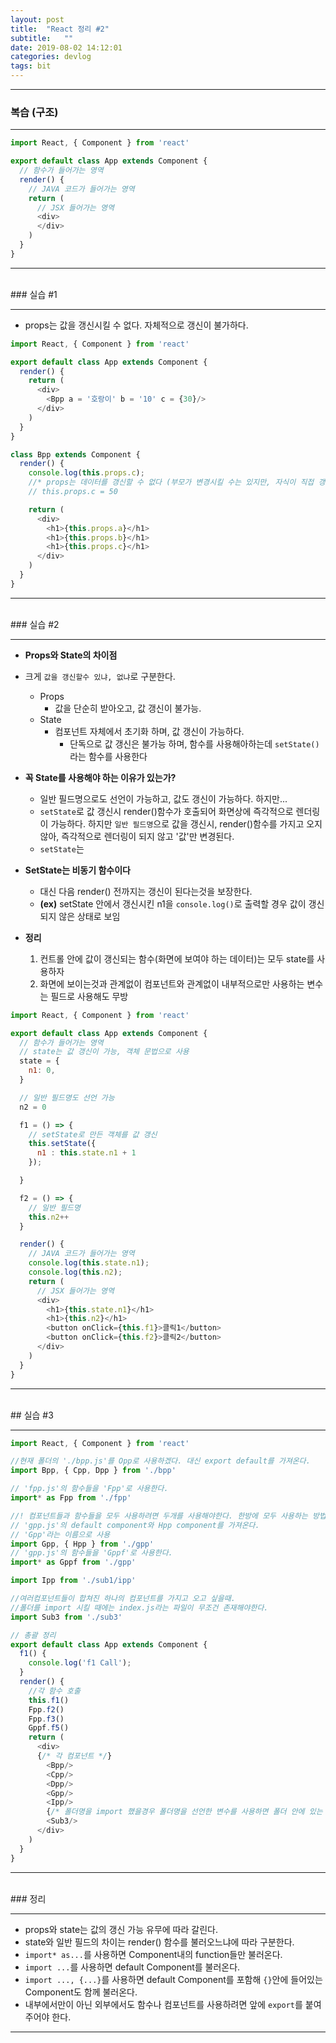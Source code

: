 ```yaml
---
layout: post
title:  "React 정리 #2"
subtitle:   ""
date: 2019-08-02 14:12:01
categories: devlog
tags: bit
---
```


---

### 복습 (구조)

---

```javascript
import React, { Component } from 'react'

export default class App extends Component {
  // 함수가 들어가는 영역
  render() {
    // JAVA 코드가 들어가는 영역
    return (
      // JSX 들어가는 영역
      <div>
      </div>
    )
  }
}
```

---

<br/>
### 실습 #1

---

- props는 값을 갱신시킬 수 없다. 자체적으로 갱신이 불가하다.

```javascript
import React, { Component } from 'react'

export default class App extends Component {
  render() {
    return (
      <div>
        <Bpp a = '호랑이' b = '10' c = {30}/>
      </div>
    )
  }
}

class Bpp extends Component {
  render() {
    console.log(this.props.c);
    //* props는 데이터를 갱신할 수 없다 (부모가 변경시킬 수는 있지만, 자식이 직접 갱신 시킬 수는 없다. (자체적으로 갱신 불가))
    // this.props.c = 50

    return (
      <div>
        <h1>{this.props.a}</h1>
        <h1>{this.props.b}</h1>
        <h1>{this.props.c}</h1>
      </div>
    )
  }
}
```

---

<br/>
### 실습 #2

---

- **Props와 State의 차이점**
- 크게 `값을 갱신할수 있냐, 없냐`로 구분한다.
  - Props
    - 값을 단순히 받아오고, 값 갱신이 불가능.
  - State 
    - 컴포넌트 자체에서 초기화 하며, 값 갱신이 가능하다.
      - 단독으로 값 갱신은 불가능 하며, 함수를 사용해아하는데 `setState()` 라는 함수를 사용한다

- **꼭 State를 사용해야 하는 이유가 있는가?**
  - 일반 필드명으로도 선언이 가능하고, 값도 갱신이 가능하다. 하지만...
  - `setState`로 값 갱신시 render()함수가 호출되어 화면상에 즉각적으로 렌더링이 가능하다. 하지만 `일반 필드명`으로 값을 갱신시, render()함수를 가지고 오지 않아, 즉각적으로 렌더링이 되지 않고 '값'만 변경된다.
  - `setState`는 

- **SetState는 비동기 함수이다**
  - 대신 다음 render() 전까지는 갱신이 된다는것을 보장한다.
  - **(ex)** setState 안에서 갱신시킨 n1을 `console.log()`로 출력할 경우 값이 갱신되지 않은 상태로 보임

- **정리**
  1. 컨트롤 안에 값이 갱신되는 함수(화면에 보여야 하는 데이터)는 모두 state를 사용하자
  2. 화면에 보이는것과 관계없이 컴포넌트와 관계없이 내부적으로만 사용하는 변수는 필드로 사용해도 무방

```javascript
import React, { Component } from 'react'

export default class App extends Component {
  // 함수가 들어가는 영역
  // state는 값 갱신이 가능, 객체 문법으로 사용
  state = {
    n1: 0,
  }

  // 일반 필드명도 선언 가능
  n2 = 0

  f1 = () => {
    // setState로 만든 객체를 값 갱신
    this.setState({
      n1 : this.state.n1 + 1
    });

  }

  f2 = () => {
    // 일반 필드명
    this.n2++
  }

  render() {
    // JAVA 코드가 들어가는 영역
    console.log(this.state.n1);
    console.log(this.n2);
    return (
      // JSX 들어가는 영역
      <div>
        <h1>{this.state.n1}</h1>
        <h1>{this.n2}</h1>
        <button onClick={this.f1}>클릭1</button>
        <button onClick={this.f2}>클릭2</button>
      </div>
    )
  }
}
```

---

<br/>
## 실습 #3

---

```javascript
import React, { Component } from 'react'

//현재 폴더의 './bpp.js'를 Opp로 사용하겠다. 대신 export default를 가져온다.
import Bpp, { Cpp, Dpp } from './bpp'

// 'fpp.js'의 함수들을 'Fpp'로 사용한다.
import* as Fpp from './fpp'

//! 컴포넌트들과 함수들을 모두 사용하려면 두개를 사용해야한다. 한방에 모두 사용하는 방법이 있긴하지만, 사용시 메인문이 굉장히 더러워진다. 두개 쓰는게 낫다.
// 'gpp.js'의 default component와 Hpp component를 가져온다.
// 'Gpp'라는 이름으로 사용
import Gpp, { Hpp } from './gpp'
// 'gpp.js'의 함수들을 'Gppf'로 사용한다.
import* as Gppf from './gpp'

import Ipp from './sub1/ipp'

//여러컴포넌트들이 합쳐진 하나의 컴포넌트를 가지고 오고 싶을때.
//폴더를 import 시킬 때에는 index.js라는 파일이 무조건 존재해야한다.
import Sub3 from './sub3'

// 총괄 정리
export default class App extends Component {
  f1() {
    console.log('f1 Call');
  }
  render() {
    //각 함수 호출
    this.f1()
    Fpp.f2()
    Fpp.f3()
    Gppf.f5()
    return (
      <div>
      {/* 각 컴포넌트 */}
        <Bpp/>
        <Cpp/>
        <Dpp/>
        <Gpp/>
        <Ipp/>
        {/* 폴더명을 import 했을경우 폴더명을 선언한 변수를 사용하면 폴더 안에 있는 'index.js'파일이 불러와진다. */}
        <Sub3/>
      </div>
    )
  }
}
```

---

<br/>
### 정리

---

- props와 state는 값의 갱신 가능 유무에 따라 갈린다.
- state와 일반 필드의 차이는 render() 함수를 불러오느냐에 따라 구분한다.
- `import* as...`를 사용하면 Component내의 function들만 불러온다.
- `import ...`를 사용하면 default Component를 불러온다.
- `import ..., {...}`를 사용하면 default Component를 포함해 `{}`안에 들어있는 Component도 함께 불러온다.
- 내부에서만이 아닌 외부에서도 함수나 컴포넌트를 사용하려면 앞에 `export`를 붙여 주어야 한다.

---